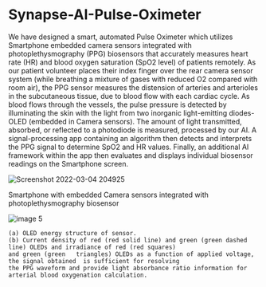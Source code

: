 # Synapse-AI-Pulse-Oximeter

We have designed a smart, automated Pulse Oximeter which utilizes Smartphone embedded camera sensors  integrated with photoplethysmography (PPG) biosensors that accurately measures heart rate (HR) and blood oxygen saturation (SpO2  level) of patients remotely. As our patient volunteer places their index finger over the rear camera sensor system (while breathing a mixture of gases with reduced O2 compared with room air), the PPG sensor measures the distension of arteries and arterioles in the subcutaneous tissue, due to blood flow with each cardiac cycle. As blood flows through the vessels, the pulse pressure is detected by illuminating the skin with the light from two inorganic light-emitting diodes-OLED (embedded in Camera sensors). The amount of light transmitted, absorbed, or reflected to a photodiode is measured, processed by our AI. A signal-processing app containing an algorithm then detects and interprets the PPG signal to determine SpO2 and HR values. Finally, an additional AI framework within the app then evaluates and displays individual biosensor readings on the Smartphone screen. 

![Screenshot 2022-03-04 204925](https://user-images.githubusercontent.com/67471222/156790176-7f26765f-511e-463f-a05b-05714d03510e.jpg)

Smartphone with embedded Camera sensors integrated with photoplethysmography biosensor

![image 5](https://user-images.githubusercontent.com/67471222/156790146-8c233e9a-83bf-41d8-bbe1-e59381f7607b.png)

    (a) OLED energy structure of sensor. 
    (b) Current density of red (red solid line) and green (green dashed line) OLEDs and irradiance of red (red squares)
    and green (green   triangles) OLEDs as a function of applied voltage, the signal obtained  is sufficient for resolving 
    the PPG waveform and provide light absorbance ratio information for arterial blood oxygenation calculation.
